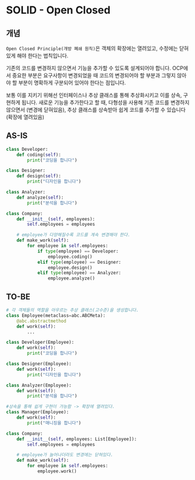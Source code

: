 # SOLID - Open Closed

## 개념

`Open Closed Principle(개방 폐쇄 원칙)`은 객체의 확장에는 열려있고, 수정에는 닫혀있게 해야 한다는 법칙입니다.

기존의 코드를 변경하지 않으면서 기능을 추가할 수 있도록 설계되어야 합니다. OCP에서 중요한 부분은 요구사항이 변경되었을 때 코드의 변경되어야 할 부분과 그렇지 않아야 할 부분이 명확하게 구분되어 있어야 한다는 점입니다. 

보통 이를 지키기 위해선 인터페이스나 추상 클래스를 통해 추상화시키고 이를 상속, 구현하게 됩니다. 새로운 기능을 추가한다고 할 때, 다형성을 사용해 기존 코드를 변경하지 않으면서 (변경에 닫혀있음), 추상 클래스를 상속받아 쉽게 코드를 추가할 수 있습니다(확장에 열려있음)

## AS-IS

```python
class Developer:
    def coding(self):
        print("코딩을 합니다")

class Designer:
    def design(self):
        print("디자인을 합니다")

class Analyzer:
    def analyze(self):
        print("분석을 합니다")

class Company:
    def __init__(self, employees):
        self.employees = employees

    # employee가 다양해질수록 코드를 계속 변경해야 한다.
    def make_work(self):
        for employee in self.employees:
            if type(employee) == Developer:
                employee.coding()
            elif type(employee) == Designer:
                employee.design()
            elif type(employee) == Analyzer:
                employee.analyze()
```

## TO-BE

```python
# 각 객체들의 역할을 아우르는 추상 클래스(고수준)을 생성합니다.
class Employee(metaclass=abc.ABCMeta):
    @abc.abstractmethod
    def work(self):
        ...

class Developer(Employee):
    def work(self):
        print("코딩을 합니다")

class Designer(Employee):
    def work(self):
        print("디자인을 합니다")

class Analyzer(Employee):
    def work(self):
        print("분석을 합니다")

#상속을 통해 쉽게 구현이 가능함 -> 확장에 열려있다.
class Manager(Employee):
    def work(self):
		print("매니징을 합니다")

class Company:
    def __init__(self, employees: List[Employee]):
        self.employees = employees

    # employee가 늘어나더라도 변경에는 닫혀있다.
    def make_work(self):
        for employee in self.employees:
            employee.work()
```